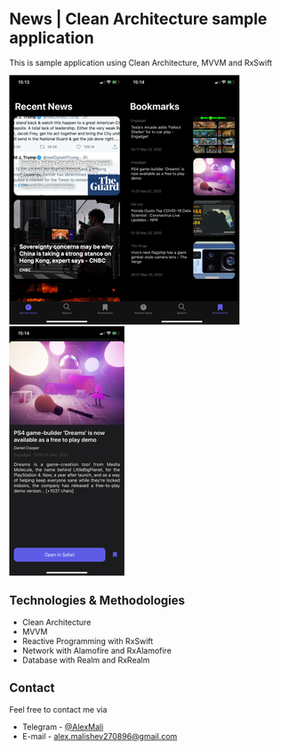 # News | Clean Architecture sample application
This is sample application using Clean Architecture, MVVM and RxSwift

<img alt="Recent News" src="https://raw.githubusercontent.com/alexmalishev270896/news_app/master/Images/screen_3.png" width="207"><img alt="Bookmarks" src="https://raw.githubusercontent.com/alexmalishev270896/news_app/master/Images/screen_1.png" width="207"><img alt="News Details" src="https://raw.githubusercontent.com/alexmalishev270896/news_app/master/Images/screen_2.png" width="207">

## Technologies & Methodologies
* Clean Architecture
* MVVM
* Reactive Programming with RxSwift
* Network with Alamofire and RxAlamofire
* Database with Realm and RxRealm

## Contact
Feel free to contact me via
* Telegram - [@AlexMali](https://t.me/AlexMali)
* E-mail - [alex.malishev270896@gmail.com](mailto:alex.malishev270896@gmail.com)

